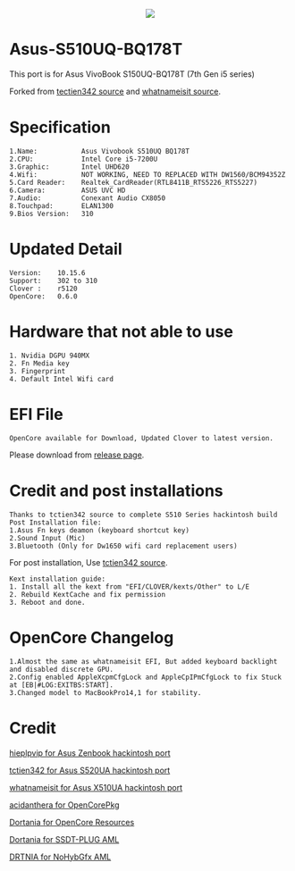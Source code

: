 <p align="center">
<img src="https://github.com/JoK3rLeE/Asus-S510UQ-BQ178T/blob/Origin/Screenshot%202020-06-07%20at%203.49.01%20PM.png?raw=true")
    </p>


# Asus-S510UQ-BQ178T   
This port is for Asus VivoBook S150UQ-BQ178T (7th Gen i5 series) 

Forked from [tectien342 source](https://github.com/tctien342/Asus-Vivobook-S510UA-Hackintosh) and [whatnameisit source](https://github.com/whatnameisit/Asus-Vivobook-X510UA-BQ490-Catalina-10.15.3-Hackintosh).


# Specification

    1.Name:           Asus Vivobook S510UQ BQ178T
    2.CPU:            Intel Core i5-7200U
    3.Graphic:        Intel UHD620
    4.Wifi:           NOT WORKING, NEED TO REPLACED WITH DW1560/BCM94352Z 
    5.Card Reader:    Realtek_CardReader(RTL8411B_RTS5226_RTS5227)
    6.Camera:         ASUS UVC HD
    7.Audio:          Conexant Audio CX8050
    8.Touchpad:       ELAN1300
    9.Bios Version:   310

# Updated Detail

    Version:    10.15.6
    Support:    302 to 310
    Clover :    r5120
    OpenCore:   0.6.0

# Hardware that not able to use

    1. Nvidia DGPU 940MX
    2. Fn Media key 
    3. Fingerprint
    4. Default Intel Wifi card

# EFI File

    OpenCore available for Download, Updated Clover to latest version. 
Please download from [release page](https://github.com/JoK3rLeE/Asus-S510UQ-BQ178T/releases). 


# Credit and post installations 
    Thanks to tctien342 source to complete S510 Series hackintosh build
    Post Installation file: 
    1.Asus Fn keys deamon (keyboard shortcut key)
    2.Sound Input (Mic) 
    3.Bluetooth (Only for Dw1650 wifi card replacement users)
    
For post installation, Use [tctien342 source](https://github.com/tctien342/Asus-Vivobook-S510UA-Hackintosh).
    
    Kext installation guide: 
    1. Install all the kext from "EFI/CLOVER/kexts/Other" to L/E 
    2. Rebuild KextCache and fix permission 
    3. Reboot and done. 

# OpenCore Changelog 

    1.Almost the same as whatnameisit EFI, But added keyboard backlight and disabled discrete GPU. 
    2.Config enabled AppleXcpmCfgLock and AppleCpIPmCfgLock to fix Stuck at [EB|#LOG:EXITBS:START].
    3.Changed model to MacBookPro14,1 for stability. 
    
# Credit 

[hieplpvip for Asus Zenbook hackintosh port](https://github.com/hieplpvip/ASUS-ZENBOOK-HACKINTOSH)

[tctien342 for Asus S520UA hackintosh port](https://github.com/tctien342/Asus-Vivobook-S510UA-Hackintosh)

[whatnameisit for Asus X510UA hackintosh port](https://github.com/whatnameisit/Asus-Vivobook-X510UA-BQ490-Catalina-10.15.3-Hackintosh)

[acidanthera for OpenCorePkg](https://github.com/acidanthera/OpenCorePkg)

[Dortania for OpenCore Resources](https://github.com/dortania)

[Dortania for SSDT-PLUG AML](https://dortania.github.io/Getting-Started-With-ACPI/Universal/plug.html)

[DRTNIA for NoHybGfx AML](https://github.com/dortania/Getting-Started-With-ACPI/blob/master/extra-files/decompiled/SSDT-NoHybGfx.dsl.zip)
